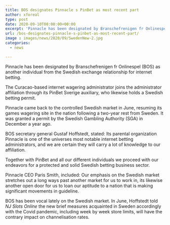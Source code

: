 ```yaml
---
title: BOS designates Pinnacle s PinBet as most recent part
author: xforeal 
type: post
date: 2020-09-10T00:00:00+00:00
excerpt: 'Pinnacle has been designated by Branschefrenigen fr Onlinespel (BOS) as another individual from the Swedish exchange relationship for internet gambling '
url: /bos-designates-pinnacle-s-pinbet-as-most-recent-part/
image : images/news/2020/09/SwedenNew-2.jpg
categories:
  - news

---
```

Pinnacle has been designated by Branschefrenigen fr Onlinespel (BOS) as another individual from the Swedish exchange relationship for internet betting. 

The Curacao-based internet wagering administrator joins the administrator affiliation through its PinBet Sverige auxiliary, who likewise holds a Swedish betting permit. 

Pinnacle came back to the controlled Swedish market in June, resuming its games wagering site in the nation following a two-year rest from Sweden. It was granted a permit by the Swedish Gambling Authority (SGA) in December a year ago. 

BOS secretary general Gustaf Hoffstedt, stated: Its parental organization Pinnacle is one of the universes most notable internet betting administrators, and we are certain they will carry a lot of knowledge to our affiliation. 

Together with PinBet and all our different individuals we proceed with our endeavors for a protected and solid Swedish betting business sector. 

Pinnacle CEO Paris Smith, included: Our emphasis on the Swedish market stretches out a long ways past another market for us to work in, its likewise another open door for us to loan our aptitude to a nation that is making significant movements in guideline. 

BOS has been vocal lately on the Swedish market. In June, Hoffstedt told _NJ Slots Online_ the new brief measures acquainted in Sweden accordingly with the Covid pandemic, including week by week store limits, will have the contrary impact on channelisation rates.